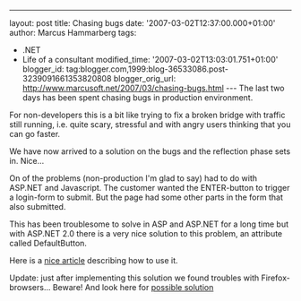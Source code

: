---
layout: post
title: Chasing bugs
date: '2007-03-02T12:37:00.000+01:00'
author: Marcus Hammarberg
tags:
  - .NET
  - Life of a consultant
modified_time: '2007-03-02T13:03:01.751+01:00'
blogger_id: tag:blogger.com,1999:blog-36533086.post-3239091661353820808
blogger_orig_url: http://www.marcusoft.net/2007/03/chasing-bugs.html ---
The last two days has been spent chasing bugs in production
environment.

For non-developers this is a bit like trying to fix a broken bridge with
traffic still running, i.e. quite scary, stressful and with angry users
thinking that you can go faster.

We have now arrived to a solution on the bugs and the reflection phase
sets in. Nice...

On of the problems (non-production I'm glad to say) had to do with
ASP.NET and Javascript. The customer wanted the ENTER-button to trigger
a login-form to submit. But the page had some other parts in the form
that also submitted.

This has been troublesome to solve in ASP and ASP.NET for a long time
but with ASP.NET 2.0 there is a very nice solution to this problem, an
attribute called DefaultButton.

Here is a [nice article](http://forums.asp.net/thread/1270048.aspx)
describing how to use it.

Update: just after implementing this solution we found troubles with
Firefox-browsers... Beware! And look here for [possible
solution](http://forums.anthemdotnet.com/forums/viewtopic.php?p=1880&sid=eda1dd00645b815b120f36b9c96e7383)
